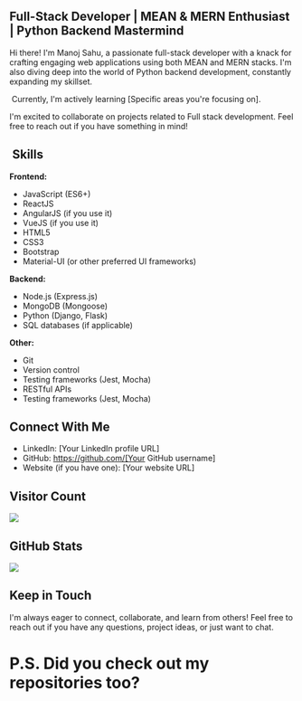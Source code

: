 ##  Full-Stack Developer | MEAN & MERN Enthusiast | Python Backend Mastermind

 Hi there! I'm Manoj Sahu, a passionate full-stack developer with a knack for crafting engaging web applications using both MEAN and MERN stacks. I'm also diving deep into the world of Python backend development, constantly expanding my skillset.

‍ Currently, I'm actively learning [Specific areas you're focusing on].

 I'm excited to collaborate on projects related to Full stack development. Feel free to reach out if you have something in mind!

## ️ Skills

**Frontend:**

- JavaScript (ES6+)
- ReactJS
- AngularJS (if you use it)
- VueJS (if you use it)
- HTML5
- CSS3
- Bootstrap
- Material-UI (or other preferred UI frameworks)

**Backend:**

- Node.js (Express.js)
- MongoDB (Mongoose)
- Python (Django, Flask)
- SQL databases (if applicable)

**Other:**

- Git
- Version control
- Testing frameworks (Jest, Mocha)
- RESTful APIs
- Testing frameworks (Jest, Mocha)

##  Connect With Me

- LinkedIn: [Your LinkedIn profile URL]
- GitHub: https://github.com/[Your GitHub username]
- Website (if you have one): [Your website URL]

##  Visitor Count

<img src="https://profile-counter.glitch.me/Manoj Sahu/count.svg" align="center"></img>

##  GitHub Stats

<img align="center" src="https://github-readme-stats.vercel.app/api/top-langs/?username=[Your GitHub username]&theme=radical&hide_langs_below=1" />

##  Keep in Touch

I'm always eager to connect, collaborate, and learn from others! Feel free to reach out if you have any questions, project ideas, or just want to chat.

# P.S. Did you check out my repositories too?
